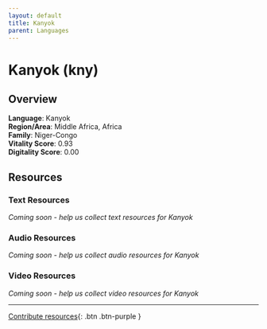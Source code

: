 ```yaml
---
layout: default
title: Kanyok
parent: Languages
---
```


# Kanyok (kny)

## Overview

**Language**: Kanyok  
**Region/Area**: Middle Africa, Africa  
**Family**: Niger-Congo  
**Vitality Score**: 0.93  
**Digitality Score**: 0.00  

## Resources

### Text Resources
*Coming soon - help us collect text resources for Kanyok*

### Audio Resources
*Coming soon - help us collect audio resources for Kanyok*

### Video Resources
*Coming soon - help us collect video resources for Kanyok*

---

[Contribute resources](https://fairtrain.github.io/){: .btn .btn-purple }
